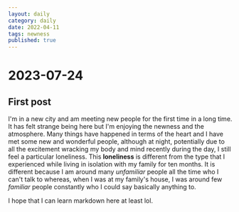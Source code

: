 ```yaml
---
layout: daily
category: daily
date: 2022-04-11
tags: newness
published: true
---
```


# 2023-07-24
## First post

I'm in a new city and am meeting new people for the first time in a long time. It has felt strange being here but I'm enjoying the newness and the atmosphere. Many things have happened in terms of the heart and I have met some new and wonderful people, although at night, potentially due to all the excitement wracking my body and mind recently during the day, I still feel a particular loneliness. This **loneliness** is different from the type that I experienced while living in isolation with my family for ten months. It is different because I am around many *unfamiliar* people all the time who I can't talk to whereas, when I was at my family's house, I was around few *familiar* people constantly who I could say basically anything to. 

I hope that I can learn markdown here at least lol. 